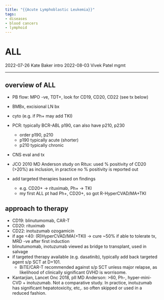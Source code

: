 ```yaml
---
title: "{{Acute Lymphoblastic Leukemia}}"
tags:
- diseases
- blood cancers
- lymphoid
---
```


# ALL
2022-07-26 Kate Baker intro
2022-08-03 Vivek Patel mgmt

---

##  overview of ALL

- PB flow: MPO -ve, TDT+, look for CD19, CD20, CD22 (see tx below)
- BMBx, excisional LN bx
- cyto (e.g. if Ph+ may add TKI)
- PCR: typically BCR-ABL p190, can also have p210, p230
	- order p190, p210
	- p190 typically acute (shorter)
	- p210 typically chronic
- CNS eval and tx
- JCO 2010 MD Anderson study on Ritux: used % positivity of CD20 (>20%) as inclusion, in practice no % positivity is reported out

- add targeted therapies based on findings
	- e.g. CD20+ -> rituximab, Ph+ -> TKI
	- my first ALL pt had Ph+, CD20+, so got R-HyperCVAD/MA+TKI

## approach to therapy

- CD19: blinutumomab, CAR-T
- CD20: rituximab
- CD22: inotuzumab ozogamicin
- if age <40: (R)HyperCVAD/MA(+TKI) -> cure ~50% if able to tolerate tx, MRD -ve after first induction
- blinutumomab, inotuzumab viewed as bridge to transplant, used in salvage
- if targeted therapy available (e.g. dasatinib), typically add back targeted agent s/p SCT at D+101. 
	- BiTE/CAR-T recommended against s/p SCT unless major relapse, as likelihood of clinically significant GVHD is worrisome.
- Kantarjian, Lancet Onc 2018, pII MD Anderson: >60, Ph-, hyper-mini-CVD + inotuzumab. Not a comparative study. In practice, inotuzumab has significant hepatotoxicity, etc,. so often skipped or used in a reduced fashion.